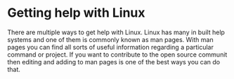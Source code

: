 # Getting help with Linux

There are multiple ways to get help with Linux. Linux has many in built help systems and one of them is commonly known as man pages. With man pages you can find all sorts of useful information regarding a particular command or project. If you want to contribute to the open source communit then editing and adding to man pages is one of the best ways you can do that.